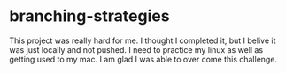 # branching-strategies

This project was really hard for me. I thought I completed it, but I belive it was just locally and not pushed. I need to practice my linux as well as getting used to my mac. I am glad I was able to over come this challenge. 
